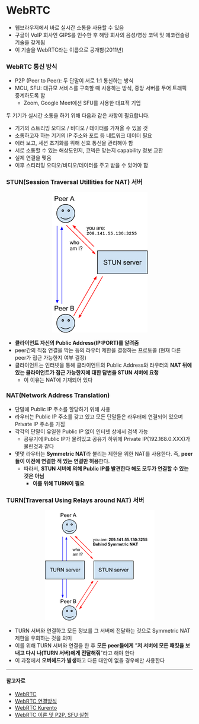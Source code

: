 # WebRTC

- 웹브라우저에서 바로 실시간 소통을 사용할 수 있음
- 구글이 VoIP 회사인 GIPS를 인수한 후 해당 회사의 음성/영상 코덱 및 에코캔슬링 기술을 갖게됨
- 이 기술을  WebRTC라는 이름으로 공개함(2011년)

### WebRTC 통신 방식

- P2P (Peer to Peer): 두 단말이 서로 1:1 통신하는 방식
- MCU, SFU: 대규모 서비스를 구축할 때 사용하는 방식, 중앙 서버를 두어 트래픽 중계하도록 함
  - Zoom, Google Meet에선 SFU를 사용한 대표적 기업

두 기기가 실시간 소통을 하기 위해 다음과 같은 사항이 필요합니다.

- 기기의 스트리밍 오디오 / 비디오 / 데이터를 가져올 수 있을 것
- 소통하고자 하는 기기의 IP 주소와 포트 등 네트워크 데이터 필요
- 에러 보고, 세션 초기화를 위해 신호 통신을 관리해야 함
- 서로 소통할 수 있는 해상도인지, 코덱은 맞는지 capability 정보 교환
- 실제 연결을 맺음
- 이후 스티리밍 오디오/비디오/데이터를 주고 받을 수 있어야 함

  

### STUN(Session Traversal Utillities for NAT) 서버

<p align="center"><img src="/res/webrtc-stun.png"></p>

- **클라이언트 자신의 Public Address(IP:PORT)를 알려줌**
- peer간의 직접 연결을 막는 등의 라우터 제한을 결정하는 프로토콜 (현재 다른 peer가 접근 가능한지 여부 결정)
- 클라이언트는 인터넷을 통해 클라이언트의 Public Address와 라우터의 **NAT 뒤에 있는 클라이언트가 접근 가능한지에 대한 답변을 STUN 서버에 요청**
  - 이 이유는 NAT에 기재되어 있다

### NAT(Network Address Translation)

- 단말에 Public IP 주소를 할당하기 위해 사용
- 라우터는 Public IP 주소를 갖고 있고 모든 단말들은 라우터에 연결되어 있으며 Private IP 주소를 가짐
- 각각의 단말이 유일한 Public IP 없이 인터넷 상에서 검색 가능
  - 공유기에 Public IP가 물려있고 공유기 하위에 Private IP(192.168.0.XXX)가 물린것과 같다
- 몇몇 라우터는 **Symmetric NAT**라 불리는 제한을 위한 NAT를 사용한다. 즉, **peer들이 이전에 연결한 적 있는 연결만 허용**한다.
  - 따라서, **STUN 서버에 의해 Public IP를 발견한다 해도 모두가 연결할 수 있는 것은 아님**
    - **이를 위해 TURN이 필요**

### TURN(Traversal Using Relays around NAT) 서버

<p align="center"><img src="/res/webrtc-turn.png"></p>

- TURN 서버와 연결하고 모든 정보를 그 서버에 전달하는 것으로 Symmetric NAT 제한을 우회하는 것을 의미
- 이를 위해 TURN 서버와 연결을 한 후 **모든 peer들에게** "**저 서버에 모든 패킷을 보내고 다시 나(TURN 서버)에게 전달해줘**"라고 해야 한다
- 이 과정에서 **오버헤드가 발생**하고 다른 대안이 없을 경우에만 사용한다

---

#### 참고자료

- [WebRTC](https://velog.io/@skyni/WebRTC%EC%97%90-%EB%8C%80%ED%95%9C-%EC%A0%95%EB%A6%AC)
- [WebRTC 연결방식](https://6987.tistory.com/entry/WebRTC-%EB%AF%B8%EB%94%94%EC%96%B4-%EC%97%B0%EA%B2%B0-%EB%B0%A9%EC%8B%9D-MCU-SFU-P2P)
- [WebRTC Kurento](https://gh402.tistory.com/43)
- [WebRTC 이론 및 P2P, SFU 실험](https://millo-l.github.io/WebRTC-%EC%9D%B4%EB%A1%A0-%EC%A0%95%EB%A6%AC%ED%95%98%EA%B8%B0/)